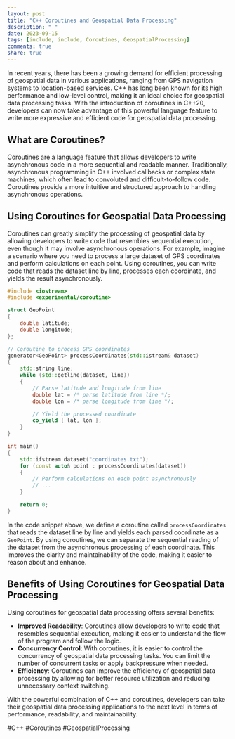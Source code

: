 ```yaml
---
layout: post
title: "C++ Coroutines and Geospatial Data Processing"
description: " "
date: 2023-09-15
tags: [include, include, Coroutines, GeospatialProcessing]
comments: true
share: true
---
```


In recent years, there has been a growing demand for efficient processing of geospatial data in various applications, ranging from GPS navigation systems to location-based services. C++ has long been known for its high performance and low-level control, making it an ideal choice for geospatial data processing tasks. With the introduction of coroutines in C++20, developers can now take advantage of this powerful language feature to write more expressive and efficient code for geospatial data processing.

## What are Coroutines?

Coroutines are a language feature that allows developers to write asynchronous code in a more sequential and readable manner. Traditionally, asynchronous programming in C++ involved callbacks or complex state machines, which often lead to convoluted and difficult-to-follow code. Coroutines provide a more intuitive and structured approach to handling asynchronous operations.

## Using Coroutines for Geospatial Data Processing

Coroutines can greatly simplify the processing of geospatial data by allowing developers to write code that resembles sequential execution, even though it may involve asynchronous operations. For example, imagine a scenario where you need to process a large dataset of GPS coordinates and perform calculations on each point. Using coroutines, you can write code that reads the dataset line by line, processes each coordinate, and yields the result asynchronously.

```cpp
#include <iostream>
#include <experimental/coroutine>

struct GeoPoint
{
    double latitude;
    double longitude;
};

// Coroutine to process GPS coordinates
generator<GeoPoint> processCoordinates(std::istream& dataset)
{
    std::string line;
    while (std::getline(dataset, line))
    {
        // Parse latitude and longitude from line
        double lat = /* parse latitude from line */;
        double lon = /* parse longitude from line */;

        // Yield the processed coordinate
        co_yield { lat, lon };
    }
}

int main()
{
    std::ifstream dataset("coordinates.txt");
    for (const auto& point : processCoordinates(dataset))
    {
        // Perform calculations on each point asynchronously
        // ...
    }

    return 0;
}
```

In the code snippet above, we define a coroutine called `processCoordinates` that reads the dataset line by line and yields each parsed coordinate as a `GeoPoint`. By using coroutines, we can separate the sequential reading of the dataset from the asynchronous processing of each coordinate. This improves the clarity and maintainability of the code, making it easier to reason about and enhance.

## Benefits of Using Coroutines for Geospatial Data Processing

Using coroutines for geospatial data processing offers several benefits:

- **Improved Readability**: Coroutines allow developers to write code that resembles sequential execution, making it easier to understand the flow of the program and follow the logic.
- **Concurrency Control**: With coroutines, it is easier to control the concurrency of geospatial data processing tasks. You can limit the number of concurrent tasks or apply backpressure when needed.
- **Efficiency**: Coroutines can improve the efficiency of geospatial data processing by allowing for better resource utilization and reducing unnecessary context switching.

With the powerful combination of C++ and coroutines, developers can take their geospatial data processing applications to the next level in terms of performance, readability, and maintainability.

#C++ #Coroutines #GeospatialProcessing